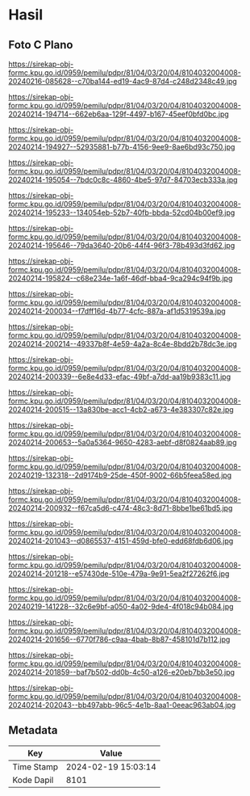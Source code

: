 # Hasil

## Foto C Plano

https://sirekap-obj-formc.kpu.go.id/0959/pemilu/pdpr/81/04/03/20/04/8104032004008-20240216-085628--c70ba144-ed19-4ac9-87d4-c248d2348c49.jpg

https://sirekap-obj-formc.kpu.go.id/0959/pemilu/pdpr/81/04/03/20/04/8104032004008-20240214-194714--662eb6aa-129f-4497-b167-45eef0bfd0bc.jpg

https://sirekap-obj-formc.kpu.go.id/0959/pemilu/pdpr/81/04/03/20/04/8104032004008-20240214-194927--52935881-b77b-4156-9ee9-8ae6bd93c750.jpg

https://sirekap-obj-formc.kpu.go.id/0959/pemilu/pdpr/81/04/03/20/04/8104032004008-20240214-195054--7bdc0c8c-4860-4be5-97d7-84703ecb333a.jpg

https://sirekap-obj-formc.kpu.go.id/0959/pemilu/pdpr/81/04/03/20/04/8104032004008-20240214-195233--134054eb-52b7-40fb-bbda-52cd04b00ef9.jpg

https://sirekap-obj-formc.kpu.go.id/0959/pemilu/pdpr/81/04/03/20/04/8104032004008-20240214-195646--79da3640-20b6-44f4-96f3-78b493d3fd62.jpg

https://sirekap-obj-formc.kpu.go.id/0959/pemilu/pdpr/81/04/03/20/04/8104032004008-20240214-195824--c68e234e-1a6f-46df-bba4-9ca294c94f9b.jpg

https://sirekap-obj-formc.kpu.go.id/0959/pemilu/pdpr/81/04/03/20/04/8104032004008-20240214-200034--f7dff16d-4b77-4cfc-887a-af1d5319539a.jpg

https://sirekap-obj-formc.kpu.go.id/0959/pemilu/pdpr/81/04/03/20/04/8104032004008-20240214-200214--49337b8f-4e59-4a2a-8c4e-8bdd2b78dc3e.jpg

https://sirekap-obj-formc.kpu.go.id/0959/pemilu/pdpr/81/04/03/20/04/8104032004008-20240214-200339--6e8e4d33-efac-49bf-a7dd-aa19b9383c11.jpg

https://sirekap-obj-formc.kpu.go.id/0959/pemilu/pdpr/81/04/03/20/04/8104032004008-20240214-200515--13a830be-acc1-4cb2-a673-4e383307c82e.jpg

https://sirekap-obj-formc.kpu.go.id/0959/pemilu/pdpr/81/04/03/20/04/8104032004008-20240214-200653--5a0a5364-9650-4283-aebf-d8f0824aab89.jpg

https://sirekap-obj-formc.kpu.go.id/0959/pemilu/pdpr/81/04/03/20/04/8104032004008-20240219-132318--2d9174b9-25de-450f-9002-66b5feea58ed.jpg

https://sirekap-obj-formc.kpu.go.id/0959/pemilu/pdpr/81/04/03/20/04/8104032004008-20240214-200932--f67ca5d6-c474-48c3-8d71-8bbe1be61bd5.jpg

https://sirekap-obj-formc.kpu.go.id/0959/pemilu/pdpr/81/04/03/20/04/8104032004008-20240214-201043--d0865537-4151-459d-bfe0-edd68fdb6d06.jpg

https://sirekap-obj-formc.kpu.go.id/0959/pemilu/pdpr/81/04/03/20/04/8104032004008-20240214-201218--e57430de-510e-479a-9e91-5ea2f27262f6.jpg

https://sirekap-obj-formc.kpu.go.id/0959/pemilu/pdpr/81/04/03/20/04/8104032004008-20240219-141228--32c6e9bf-a050-4a02-9de4-4f018c94b084.jpg

https://sirekap-obj-formc.kpu.go.id/0959/pemilu/pdpr/81/04/03/20/04/8104032004008-20240214-201656--6770f786-c9aa-4bab-8b87-458101d7b112.jpg

https://sirekap-obj-formc.kpu.go.id/0959/pemilu/pdpr/81/04/03/20/04/8104032004008-20240214-201859--baf7b502-dd0b-4c50-a126-e20eb7bb3e50.jpg

https://sirekap-obj-formc.kpu.go.id/0959/pemilu/pdpr/81/04/03/20/04/8104032004008-20240214-202043--bb497abb-96c5-4e1b-8aa1-0eeac963ab04.jpg


## Metadata

| Key        | Value               |
| ---------- | ------------------- |
| Time Stamp | 2024-02-19 15:03:14 |
| Kode Dapil | 8101                |



